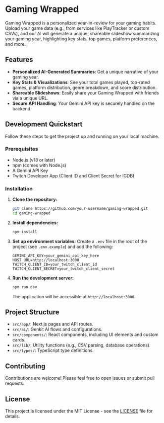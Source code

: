 # Gaming Wrapped

Gaming Wrapped is a personalized year-in-review for your gaming habits. Upload your game data (e.g., from services like PlayTracker or custom CSVs), and our AI will generate a unique, shareable slideshow summarizing your gaming year, highlighting key stats, top games, platform preferences, and more.

## Features

- **Personalized AI-Generated Summaries**: Get a unique narrative of your gaming year.
- **Key Stats & Visualizations**: See your total games played, top-rated games, platform distribution, genre breakdown, and score distribution.
- **Shareable Slideshows**: Easily share your Gaming Wrapped with friends via a unique URL.
- **Secure API Handling**: Your Gemini API key is securely handled on the backend.

## Development Quickstart

Follow these steps to get the project up and running on your local machine.

### Prerequisites

- Node.js (v18 or later)
- npm (comes with Node.js)
- A Gemini API Key
- Twitch Developer App (Client ID and Client Secret for IGDB)

### Installation

1.  **Clone the repository:**
    ```bash
    git clone https://github.com/your-username/gaming-wrapped.git
    cd gaming-wrapped
    ```

2.  **Install dependencies:**
    ```bash
    npm install
    ```

3.  **Set up environment variables:**
    Create a `.env` file in the root of the project (see `.env.example`) and add the following:
    ```
    GEMINI_API_KEY=your_gemini_api_key_here
    HOST_URL=http://localhost:3000
    TWITCH_CLIENT_ID=your_twitch_client_id
    TWITCH_CLIENT_SECRET=your_twitch_client_secret
    ```

4.  **Run the development server:**
    ```bash
    npm run dev
    ```

    The application will be accessible at `http://localhost:3000`.

## Project Structure

- `src/app/`: Next.js pages and API routes.
- `src/ai/`: Genkit AI flows and configurations.
- `src/components/`: React components, including UI elements and custom cards.
- `src/lib/`: Utility functions (e.g., CSV parsing, database operations).
- `src/types/`: TypeScript type definitions.

## Contributing

Contributions are welcome! Please feel free to open issues or submit pull requests.

## License

This project is licensed under the MIT License - see the [LICENSE](LICENSE) file for details.
